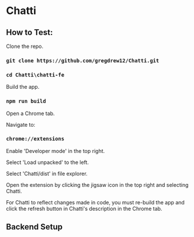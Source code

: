 # Chatti

## How to Test:

Clone the repo.

### `git clone https://github.com/gregdrew12/Chatti.git`
### `cd Chatti\chatti-fe`

Build the app.

### `npm run build`

Open a Chrome tab.

Navigate to:

### `chrome://extensions`

Enable 'Developer mode' in the top right.

Select 'Load unpacked' to the left.

Select 'Chatti/dist' in file explorer.

Open the extension by clicking the jigsaw icon in the top right and selecting Chatti.

For Chatti to reflect changes made in code, you must re-build the app and click the refresh button in Chatti's description in the Chrome tab.

## Backend Setup